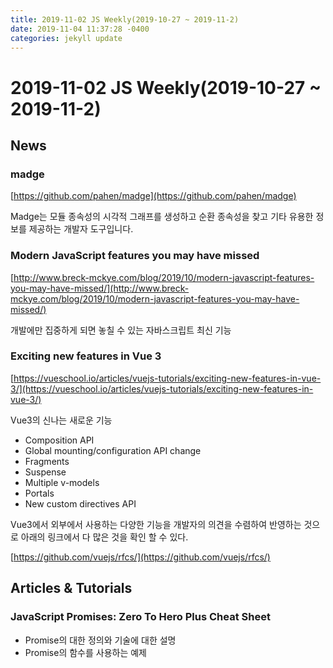 ```yaml
---
title: 2019-11-02 JS Weekly(2019-10-27 ~ 2019-11-2)
date: 2019-11-04 11:37:28 -0400
categories: jekyll update
---
```


# 2019-11-02 JS Weekly(2019-10-27 ~ 2019-11-2)

## News

### madge

[https://github.com/pahen/madge](https://github.com/pahen/madge)

Madge는 모듈 종속성의 시각적 그래프를 생성하고 순환 종속성을 찾고 기타 유용한 정보를 제공하는 개발자 도구입니다.

### Modern JavaScript features you may have missed

[http://www.breck-mckye.com/blog/2019/10/modern-javascript-features-you-may-have-missed/](http://www.breck-mckye.com/blog/2019/10/modern-javascript-features-you-may-have-missed/)

개발에만 집중하게 되면 놓칠 수 있는 자바스크립트 최신 기능

### Exciting new features in Vue 3

[https://vueschool.io/articles/vuejs-tutorials/exciting-new-features-in-vue-3/](https://vueschool.io/articles/vuejs-tutorials/exciting-new-features-in-vue-3/)

Vue3의 신나는 새로운 기능

- Composition API
- Global mounting/configuration API change
- Fragments
- Suspense
- Multiple v-models
- Portals
- New custom directives API

Vue3에서 외부에서 사용하는 다양한 기능을 개발자의 의견을 수렴하여 반영하는 것으로 아래의 링크에서 다 많은 것을 확인 할 수 있다.

[https://github.com/vuejs/rfcs/](https://github.com/vuejs/rfcs/)

## Articles & Tutorials

### JavaScript Promises: Zero To Hero Plus Cheat Sheet

- Promise의 대한 정의와 기술에 대한 설명
- Promise의 함수를 사용하는 예제



